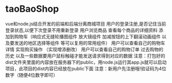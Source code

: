 # taoBaoShop
vue和node.js结合开发的前端和后端分离商城项目
用户的登录注册,是否记住当前登录状态,以便下次登录不用重新登录
用户浏览商品 查看每个商品的详细资料 添加到购物车（响应式无缝轮播图组件 放大镜组件 加减按钮的上下翻滚动画组件 以及要发送的地区选择等组件 等可以复用的常用组件）
用户可以查看自己的购物车详情 实现购买操作 （实现增添删改）
用户可以查看自己的购物订单 过去购物的历史
以及一些数据要用户鼠标触碰才能发送请求得到对应的数据
注意：打包好的dist文件夹里面的内容放在服务器下的public，用node.js运行其app.js就可以启动项目，此项目的dist内容已经放在public下面
注意：新用户先注册哦!验证码为4位数字（随便4位数字即可）
